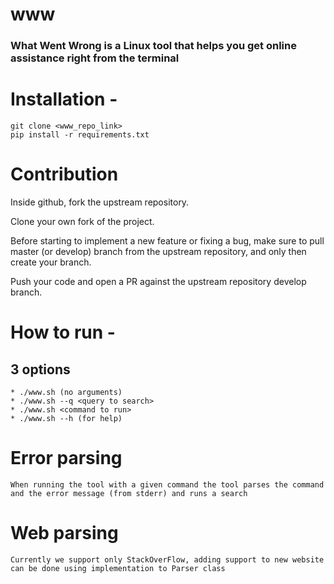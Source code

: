 # www
### What Went Wrong is a Linux tool that helps you get online assistance right from the terminal

# Installation - 
    git clone <www_repo_link>
    pip install -r requirements.txt

# Contribution
Inside github, fork the upstream repository.

Clone your own fork of the project.

Before starting to implement a new feature or fixing a bug, make sure to pull master (or develop) branch from the upstream repository, and only then create your branch.

Push your code and open a PR against the upstream repository develop branch.

# How to run -     
  ## 3 options
    * ./www.sh (no arguments)
    * ./www.sh --q <query to search>
    * ./www.sh <command to run>
    * ./www.sh --h (for help)
# Error parsing 
    When running the tool with a given command the tool parses the command and the error message (from stderr) and runs a search

# Web parsing
    Currently we support only StackOverFlow, adding support to new website can be done using implementation to Parser class
